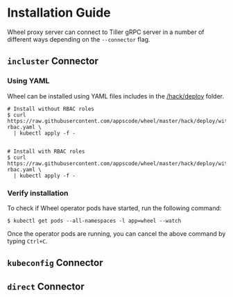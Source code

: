 # Installation Guide

Wheel proxy server can connect to Tiller gRPC server in a number of different ways depending on the `--connector` flag.

## `incluster` Connector

### Using YAML
Wheel can be installed using YAML files includes in the [/hack/deploy](/hack/deploy) folder.

```console
# Install without RBAC roles
$ curl https://raw.githubusercontent.com/appscode/wheel/master/hack/deploy/without-rbac.yaml \
  | kubectl apply -f -


# Install with RBAC roles
$ curl https://raw.githubusercontent.com/appscode/wheel/master/hack/deploy/with-rbac.yaml \
  | kubectl apply -f -
```

### Verify installation
To check if Wheel operator pods have started, run the following command:
```console
$ kubectl get pods --all-namespaces -l app=wheel --watch
```

Once the operator pods are running, you can cancel the above command by typing `Ctrl+C`.


## `kubeconfig` Connector


## `direct` Connector

